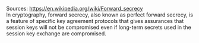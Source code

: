 Sources:
https://en.wikipedia.org/wiki/Forward_secrecy
\
In cryptography, forward secrecy, also known as perfect forward secrecy, is a feature of specific key agreement protocols that gives assurances that session keys will not be compromised even if long-term secrets used in the session key exchange are compromised.
